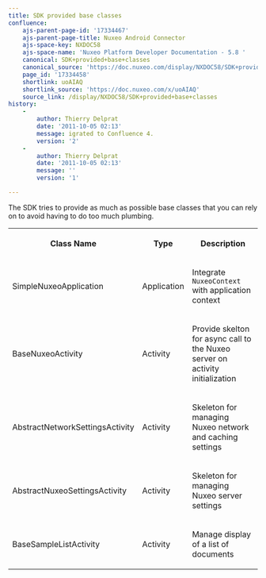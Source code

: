 ```yaml
---
title: SDK provided base classes
confluence:
    ajs-parent-page-id: '17334467'
    ajs-parent-page-title: Nuxeo Android Connector
    ajs-space-key: NXDOC58
    ajs-space-name: 'Nuxeo Platform Developer Documentation - 5.8 '
    canonical: SDK+provided+base+classes
    canonical_source: 'https://doc.nuxeo.com/display/NXDOC58/SDK+provided+base+classes'
    page_id: '17334458'
    shortlink: uoAIAQ
    shortlink_source: 'https://doc.nuxeo.com/x/uoAIAQ'
    source_link: /display/NXDOC58/SDK+provided+base+classes
history:
    - 
        author: Thierry Delprat
        date: '2011-10-05 02:13'
        message: igrated to Confluence 4.
        version: '2'
    - 
        author: Thierry Delprat
        date: '2011-10-05 02:13'
        message: ''
        version: '1'

---
```

The SDK tries to provide as much as possible base classes that you can rely on to avoid having to do too much plumbing.

<table><tbody><tr><th colspan="1">

Class Name

</th><th colspan="1">

Type

</th><th colspan="1">

Description

</th></tr><tr><td colspan="1">

SimpleNuxeoApplication

</td><td colspan="1">

Application

</td><td colspan="1">

Integrate `NuxeoContext` with application context

</td></tr><tr><td colspan="1">

BaseNuxeoActivity

</td><td colspan="1">

Activity

</td><td colspan="1">

Provide skelton for async call to the Nuxeo server on activity initialization

</td></tr><tr><td colspan="1">

AbstractNetworkSettingsActivity

</td><td colspan="1">

Activity

</td><td colspan="1">

Skeleton for managing Nuxeo network and caching settings

</td></tr><tr><td colspan="1">

AbstractNuxeoSettingsActivity

</td><td colspan="1">

Activity

</td><td colspan="1">

Skeleton for managing Nuxeo server settings

</td></tr><tr><td colspan="1">

BaseSampleListActivity

</td><td colspan="1">

Activity

</td><td colspan="1">

Manage display of a list of documents

</td></tr></tbody></table>